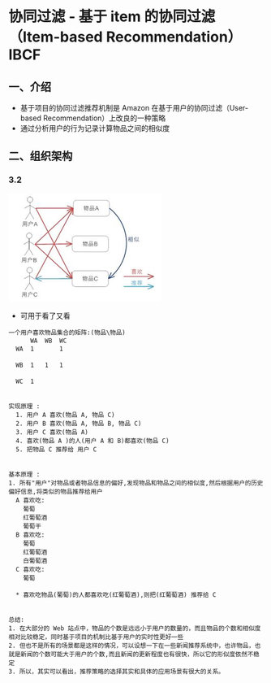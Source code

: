 # 协同过滤 - 基于 item 的协同过滤（Item-based Recommendation） IBCF

## 一、介绍

- 基于项目的协同过滤推荐机制是 Amazon 在基于用户的协同过滤（User-based Recommendation）上改良的一种策略
- 通过分析用户的行为记录计算物品之间的相似度

## 二、组织架构

### 3.2

![Item-based-Recommendation](../img/Item-based-Recommendation.jpg)

- 可用于看了又看

```
一个用户喜欢物品集合的矩阵:(物品\物品)
      WA  WB  WC
  WA  1       1

  WB  1   1   1

  WC  1  


实现原理 :
  1. 用户 A 喜欢(物品 A, 物品 C)
  2. 用户 B 喜欢(物品 A, 物品 B, 物品 C)
  3. 用户 C 喜欢(物品 A)
  4. 喜欢(物品 A )的人(用户 A 和 B)都喜欢(物品 C)
  5. 把物品 C 推荐给 用户 C


基本原理 :
1. 所有"用户"对物品或者物品信息的偏好,发现物品和物品之间的相似度,然后根据用户的历史偏好信息,将类似的物品推荐给用户
  A 喜欢吃:
    葡萄
    红葡萄酒
    葡萄干
  B 喜欢吃:
    葡萄
    红葡萄酒
    白葡萄酒
  C 喜欢吃:
    葡萄

  * 喜欢吃物品(葡萄)的人都喜欢吃(红葡萄酒),则把(红葡萄酒) 推荐给 C


总结:
1. 在大部分的 Web 站点中，物品的个数是远远小于用户的数量的，而且物品的个数和相似度相对比较稳定，同时基于项目的机制比基于用户的实时性更好一些
2. 但也不是所有的场景都是这样的情况，可以设想一下在一些新闻推荐系统中，也许物品，也就是新闻的个数可能大于用户的个数,而且新闻的更新程度也有很快，所以它的形似度依然不稳定
3. 所以，其实可以看出，推荐策略的选择其实和具体的应用场景有很大的关系。
```
